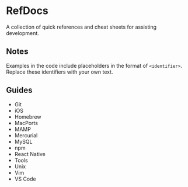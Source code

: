 # RefDocs

A collection of quick references and cheat sheets for assisting development.

## Notes

Examples in the code include placeholders in the format of `<identifier>`. Replace these identifiers with your own text.

## Guides

- Git
- iOS
- Homebrew
- MacPorts
- MAMP
- Mercurial
- MySQL
- npm
- React Native
- Tools
- Unix
- Vim
- VS Code
